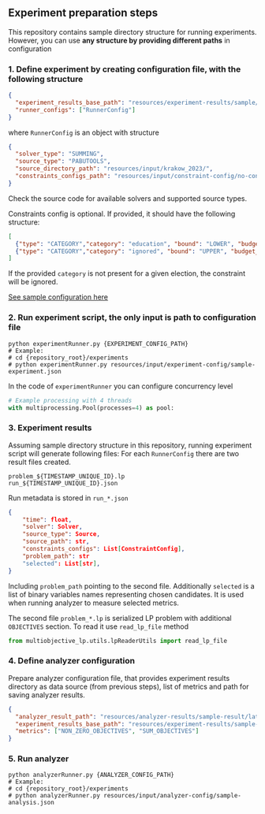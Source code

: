 ## Experiment preparation steps

This repository contains sample directory structure for running experiments.  
However, you can use **any structure by providing different paths** in configuration 

### 1. Define experiment by creating configuration file, with the following structure
```json
{
  "experiment_results_base_path": "resources/experiment-results/sample/",
  "runner_configs": ["RunnerConfig"]
}
```
where `RunnerConfig` is an object with structure 
```json
{
  "solver_type": "SUMMING",
  "source_type": "PABUTOOLS",
  "source_directory_path": "resources/input/krakow_2023/",
  "constraints_configs_path": "resources/input/constraint-config/no-constraints.json"
}
```
Check the source code for available solvers and supported source types.

Constraints config is optional. If provided, it should have the following structure:
```json
[
  {"type": "CATEGORY","category": "education", "bound": "LOWER", "budget_ratio": 0.15},
  {"type": "CATEGORY","category": "ignored", "bound": "UPPER", "budget_ratio": 0.30}
]
```
If the provided `category` is not present for a given election, the constraint will be ignored.

[See sample configuration here](resources/input/experiment-config/sample-experiment.json)

### 2. Run experiment script, the only input is path to configuration file
```shell
python experimentRunner.py {EXPERIMENT_CONFIG_PATH}
# Example:
# cd {repository_root}/experiments
# python experimentRunner.py resources/input/experiment-config/sample-experiment.json 
```

In the code of `experimentRunner` you can configure concurrency level
```python
# Example processing with 4 threads
with multiprocessing.Pool(processes=4) as pool:
```

### 3. Experiment results
Assuming sample directory structure in this repository, running experiment script will generate following files:
For each `RunnerConfig` there are two result files created.
```shell
problem_${TIMESTAMP_UNIQUE_ID}.lp
run_${TIMESTAMP_UNIQUE_ID}.json
```

Run metadata is stored in `run_*.json`
```json
{
    "time": float,
    "solver": Solver,
    "source_type": Source,
    "source_path": str,
    "constraints_configs": List[ConstraintConfig],
    "problem_path": str
    "selected": List[str],
}
```
Including `problem_path` pointing to the second file.
Additionally `selected` is a list of binary variables names representing chosen candidates.
It is used when running analyzer to measure selected metrics.

The second file `problem_*.lp` is serialized LP problem with additional `OBJECTIVES` section.
To read it use `read_lp_file` method
```python
from multiobjective_lp.utils.lpReaderUtils import read_lp_file
```

### 4. Define analyzer configuration
Prepare analyzer configuration file, that provides experiment results directory as data source (from previous steps), 
list of metrics and path for saving analyzer results.
```json
{
  "analyzer_result_path": "resources/analyzer-results/sample-result/latest.json",
  "experiment_results_base_path": "resources/experiment-results/sample-result/",
  "metrics": ["NON_ZERO_OBJECTIVES", "SUM_OBJECTIVES"]
}
```

### 5. Run analyzer
```shell
python analyzerRunner.py {ANALYZER_CONFIG_PATH}
# Example:
# cd {repository_root}/experiments
# python analyzerRunner.py resources/input/analyzer-config/sample-analysis.json
```
